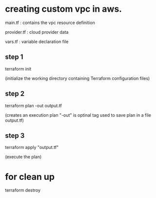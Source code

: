 # creating  custom  vpc in aws.

main.tf : contains the vpc resource  definition 

provider.tf : cloud provider data 

vars.tf : variable declaration file


## step 1
terraform init 

(initialize the working directory containing Terraform configuration files)

## step 2

terraform plan -out output.tf 

(creates an execution plan "-out" is optinal tag used to save plan in a file output.tf)

## step 3

terraform apply "output.tf"

(execute the plan) 

# for clean up 

terraform destroy
